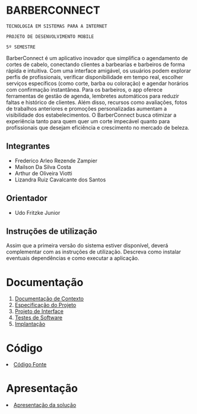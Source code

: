 # BARBERCONNECT

`TECNOLOGIA EM SISTEMAS PARA A INTERNET`

`PROJETO DE DESENVOLVIMENTO MOBILE`

 `5º SEMESTRE`

BarberConnect é um aplicativo inovador que simplifica o agendamento de cortes de cabelo, conectando clientes a barbearias e barbeiros de forma rápida e intuitiva. Com uma interface amigável, os usuários podem explorar perfis de profissionais, verificar disponibilidade em tempo real, escolher serviços específicos (como corte, barba ou coloração) e agendar horários com confirmação instantânea. Para os barbeiros, o app oferece ferramentas de gestão de agenda, lembretes automáticos para reduzir faltas e histórico de clientes. Além disso, recursos como avaliações, fotos de trabalhos anteriores e promoções personalizadas aumentam a visibilidade dos estabelecimentos. O BarberConnect busca otimizar a experiência tanto para quem quer um corte impecável quanto para profissionais que desejam eficiência e crescimento no mercado de beleza.

## Integrantes

* Frederico Arleo Rezende Zampier
* Mailson Da Silva Costa
* Arthur de Oliveira Viotti
* Lizandra Ruiz Cavalcante dos Santos

## Orientador

* Udo Fritzke Junior

## Instruções de utilização

Assim que a primeira versão do sistema estiver disponível, deverá complementar com as instruções de utilização. Descreva como instalar eventuais dependências e como executar a aplicação.

# Documentação

<ol>
<li><a href="documents/01-Documentação de Contexto.md"> Documentação de Contexto</a></li>
<li><a href="documents/02-Especificação do Projeto.md"> Especificação do Projeto</a></li>
<li><a href="docs/03-Projeto de Interface.md"> Projeto de Interface</a></li>
<li><a href="docs/04-Testes de Software.md"> Testes de Software</a></li>
<li><a href="docs/05-Implantação.md"> Implantação</a></li>
</ol>

# Código

<li><a href="src/README.md"> Código Fonte</a></li>

# Apresentação

<li><a href="presentation/README.md"> Apresentação da solução</a></li>
